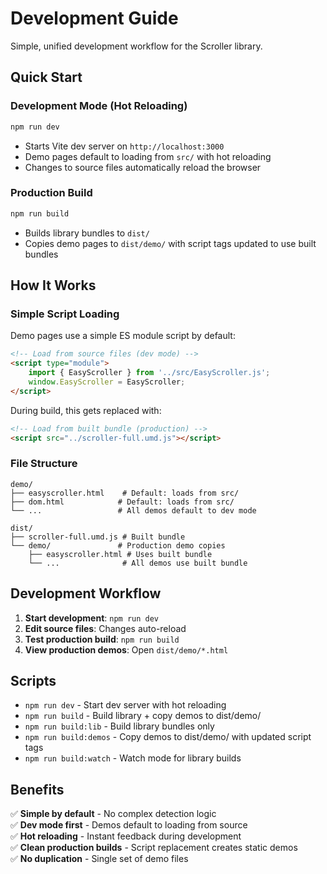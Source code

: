 # Development Guide

Simple, unified development workflow for the Scroller library.

## Quick Start

### Development Mode (Hot Reloading)
```bash
npm run dev
```
- Starts Vite dev server on `http://localhost:3000`
- Demo pages default to loading from `src/` with hot reloading
- Changes to source files automatically reload the browser

### Production Build
```bash
npm run build
```
- Builds library bundles to `dist/`
- Copies demo pages to `dist/demo/` with script tags updated to use built bundles

## How It Works

### Simple Script Loading
Demo pages use a simple ES module script by default:

```html
<!-- Load from source files (dev mode) -->
<script type="module">
    import { EasyScroller } from '../src/EasyScroller.js';
    window.EasyScroller = EasyScroller;
</script>
```

During build, this gets replaced with:
```html
<!-- Load from built bundle (production) -->
<script src="../scroller-full.umd.js"></script>
```

### File Structure
```
demo/
├── easyscroller.html    # Default: loads from src/
├── dom.html            # Default: loads from src/
└── ...                 # All demos default to dev mode

dist/
├── scroller-full.umd.js # Built bundle
└── demo/               # Production demo copies
    ├── easyscroller.html # Uses built bundle
    └── ...              # All demos use built bundle
```

## Development Workflow

1. **Start development**: `npm run dev`
2. **Edit source files**: Changes auto-reload
3. **Test production build**: `npm run build`
4. **View production demos**: Open `dist/demo/*.html`

## Scripts

- `npm run dev` - Start dev server with hot reloading
- `npm run build` - Build library + copy demos to dist/demo/
- `npm run build:lib` - Build library bundles only  
- `npm run build:demos` - Copy demos to dist/demo/ with updated script tags
- `npm run build:watch` - Watch mode for library builds

## Benefits

✅ **Simple by default** - No complex detection logic  
✅ **Dev mode first** - Demos default to loading from source  
✅ **Hot reloading** - Instant feedback during development  
✅ **Clean production builds** - Script replacement creates static demos  
✅ **No duplication** - Single set of demo files 